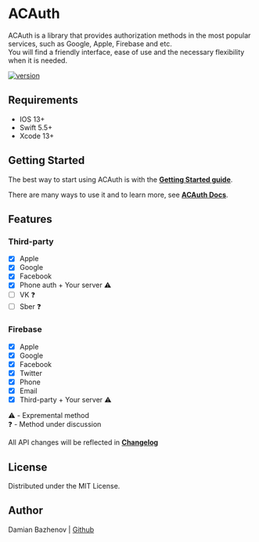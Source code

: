 # ACAuth 

<p>ACAuth is a library that provides authorization methods in the most popular services, such as Google, Apple, Firebase and etc.<br>
You will find a friendly interface, ease of use and the necessary flexibility when it is needed.</p>

[![version](https://img.shields.io/badge/version-1.0.0-white.svg)](https://semver.org)

## Requirements
* IOS 13+
* Swift 5.5+
* Xcode 13+

## Getting Started
The best way to start using ACAuth is with the **[Getting Started guide][ACGSGuide]**. 

There are many ways to use it and to learn more, see **[ACAuth Docs][ACAuthDocs]**.

## Features
### Third-party
- [x] Apple
- [x] Google
- [x] Facebook
- [x] Phone auth + Your server ⚠️
- [ ] VK ❓
- [ ] Sber ❓

### Firebase 
- [x] Apple 
- [x] Google
- [x] Facebook
- [x] Twitter
- [x] Phone
- [x] Email
- [x] Third-party + Your server ⚠️

<p>⚠️ - Expremental method<br>❓ - Method under discussion</p>

All API changes will be reflected in **[Changelog][Changelog]**

## License
Distributed under the MIT License.

## Author
Damian Bazhenov | [Github][CreatorGithub]

[//]: # (Links)
  [Changelog]: /Changelog.md
  [ACGSGuide]: /Sources/ACAuth/ACAuth.docc/GettingStarted.md
  [ACAuthDocs]: /Sources/ACAuth/ACAuth.docc
  [CreatorGithub]: https://github.com/uxn0w
